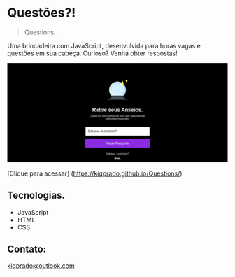 # Questões?!

> Questions.

Uma brincadeira com JavaScript, desenvolvida para horas vagas e questões em sua cabeça.
Curioso? Venha obter respostas!

![preview](./img/preview.png)

[Clique para acessar] (https://kiqprado.github.io/Questions/)
## Tecnologias.

- JavaScript
- HTML
- CSS

## Contato:

kiqprado@outlook.com